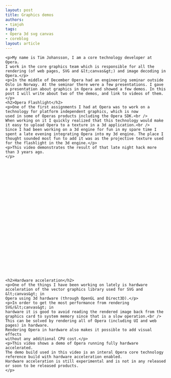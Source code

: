 ```yaml
---
layout: post
title: Graphics demos
authors:
- timjoh
tags:
- Opera 3d svg canvas
- coreblog
layout: article
---
```

	<p>My name is Tim Johansson, I am a core technology developer at Opera.
	I work in the core graphics team which is responsible for all the 
	rendering (of web pages, SVG and &lt;canvas&gt;) and image decoding in Opera.</p>
	<p>In the middle of December Opera had an engineering seminar outside 
	Oslo in Norway. At the seminar there were a few presentations. I gave 
	a presentation about graphics in Opera and showed a few demos. In this 
	post I will write about two of the demos, and link to videos of them.</p>
	<h2>Opera Flashlight</h2>
	<p>One of the first assignments I had at Opera was to work on a 
	technology for platform independent graphics, which is now 
	used in some of Operas products including the Opera SDK.<br />
	When working on it I quickly realized that this technology would make 
	it easy to upload Opera to a texture in a 3d application.<br />
	Since I had been working on a 3d engine for fun in my spare time I 
	spent a late evening integrating Opera into my 3d engine. The place I 
	thought sounded most fun to add it was as the projective texture used 
	for the flashlight in the 3d engine.</p>
	<p>This video demonstrates the result of that late night hack more 
	than 3 years ago.
	</p>
<!-- Flash movie tag--> 
<object width="425" height="344"><param name="movie" value="http://www.youtube.com/v/P02k4iBhRtc&amp;hl=en" /><param name="wmode" value="transparent" /><embed src="http://www.youtube.com/v/P02k4iBhRtc&amp;hl=en" type="application/x-shockwave-flash" wmode="transparent" width="425" height="344" allowscriptaccess="never" /></object>

	<h2>Hardware acceleration</h2>
	<p>One of the things I have been working on lately is hardware 
	acceleration of the vector graphics library used for SVG and &lt;canvas&gt; in 
	Opera using 3d hardware (through OpenGL and Direct3D).</p>
	<p>In order to get the most performance from rendering SVG/&lt;canvas&gt; in 
	hardware it is good to avoid reading the rendered image back from the 
	graphics card to system memory since that is a slow operation.<br />
	This can be solved by rendering all of Opera (including UI and web 
	pages) in hardware. 
	Rendering Opera in hardware also makes it possible to add visual effects
	without any additional CPU cost.</p>
	<p>This video shows a demo of Opera running fully hardware accelerated. 
	The demo build used in this video is an interal Opera core technology 
	reference build with hardware acceleration enabled.
	Hardware acceleration is still experimental and is not in any released 
	or soon to be released products.
	</p>
		
<!-- Flash movie tag--> 
<object width="425" height="344"><param name="movie" value="http://www.youtube.com/v/MkKCsrh2ESA&amp;hl=en" /><param name="wmode" value="transparent" /><embed src="http://www.youtube.com/v/MkKCsrh2ESA&amp;hl=en" type="application/x-shockwave-flash" wmode="transparent" width="425" height="344" allowscriptaccess="never" /></object>
